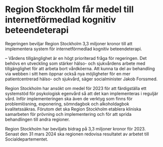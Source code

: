 # Region Stockholm får medel till internetförmedlad kognitiv beteendeterapi

Regeringen beviljar Region Stockholm 3,3 miljoner kronor till att implementera system för internetförmedlad kognitiv beteendeterapi.

– ­Vårdens tillgänglighet är en högt prioriterad fråga för regeringen. Det behövs en utveckling som stärker hälso- och sjukvårdens arbete med tillgänglighet för att arbeta bort vårdköerna. Att kunna ta del av behandling via webben i sitt hem öppnar också nya möjligheter för en mer patientcentrerad hälso- och sjukvård, säger socialminister Jakob Forssmed.

Region Stockholm har ansökt om medel för 2023 för att färdigställa ett systemstöd för psykologisk egenvård så att det kan implementeras i reguljär vård. Inför implementeringen ska även de verktyg som finns för problemlösning, exponering, sömndagbok och alkoholdagbok kvalitetssäkras. Förutom det ska Region Stockholm etablera kliniska samarbeten för prövning och implementering och för att sprida behandlingen till andra regioner.

Region Stockholm har beviljats bidrag på 3,3 miljoner kronor för 2023. Senast den 31 mars 2024 ska regionen redovisa resultatet av arbetet till Socialdepartementet.

